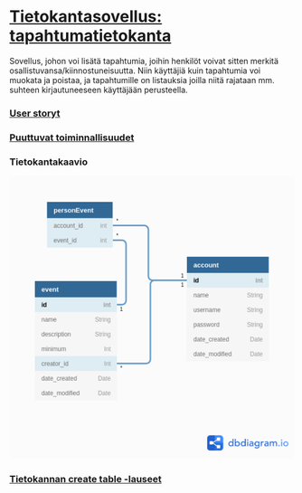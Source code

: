 # [Tietokantasovellus: tapahtumatietokanta](https://lit-eventdb.herokuapp.com/)

Sovellus, johon voi lisätä tapahtumia, joihin henkilöt voivat sitten merkitä osallistuvansa/kiinnostuneisuutta. Niin käyttäjiä kuin tapahtumia voi muokata ja poistaa, ja tapahtumille on listauksia joilla niitä rajataan mm. suhteen kirjautuneeseen käyttäjään perusteella.

### [User storyt](dokumentaatio/userstories.md)

### [Puuttuvat toiminnallisuudet](dokumentaatio/puuttuvat.md)

### Tietokantakaavio

![kuva tietokantakaaviosta](dokumentaatio/kuvat/tapahtumatietokanta.png)


### [Tietokannan create table -lauseet](dokumentaatio/createlauseet.md)
